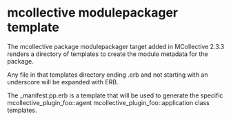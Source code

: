 # mcollective modulepackager template

The mcollective package modulepackager target added in MCollective 2.3.3
renders a directory of templates to create the module metadata for the package.

Any file in that templates directory ending .erb and not starting with an
underscore will be expanded with ERB.

The \_manifest.pp.erb is a template that will be used to generate the specific
mcollective\_plugin\_foo::agent mcollective\_plugin\_foo::application class
templates.
